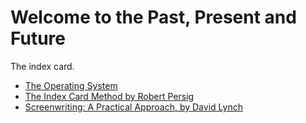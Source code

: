 # Welcome to the Past, Present and Future

The index card.

* [The Operating System](opsys)
* [The Index Card Method by Robert Persig](outline-the-index-card-method-by-robert-persig)
* [Screenwriting: A Practical Approach, by David Lynch](outline-screenwriting-a-practical-approach-by-david-lynch.md)
